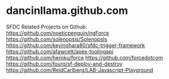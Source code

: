 dancinllama.github.com
======================

SFDC Related Projects on Github:
https://github.com/noeticpenguin/ngForce
https://github.com/solenopsis/Solenopsis
https://github.com/kevinohara80/sfdc-trigger-framework
https://github.com/afawcett/apex-toolingapi
https://github.com/heroku/force
https://github.com/forcedotcom
https://github.com/fourq/sf-deploy-and-destroy
https://github.com/ReidCarlberg/LAB-Javascript-Playground
